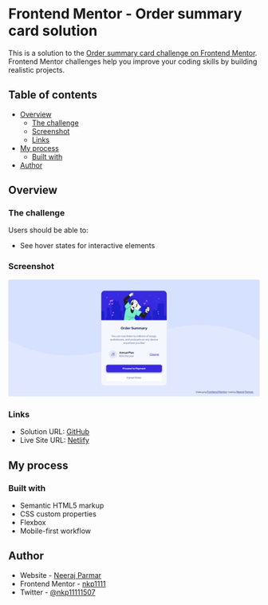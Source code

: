 # Frontend Mentor - Order summary card solution

This is a solution to the [Order summary card challenge on Frontend Mentor](https://www.frontendmentor.io/challenges/order-summary-component-QlPmajDUj). Frontend Mentor challenges help you improve your coding skills by building realistic projects.

## Table of contents

- [Overview](#overview)
  - [The challenge](#the-challenge)
  - [Screenshot](#screenshot)
  - [Links](#links)
- [My process](#my-process)
  - [Built with](#built-with)
- [Author](#author)

## Overview

### The challenge

Users should be able to:

- See hover states for interactive elements

### Screenshot

![image](./images/Screenshot%202022-11-04%20183109.png)

### Links

- Solution URL: [GitHub](https://github.com/nkp1111/frontend-mentor-challenges/tree/main/order-summary-component-main)
- Live Site URL: [Netlify](https://nkp1111-order-summary-component.netlify.app/)

## My process

### Built with

- Semantic HTML5 markup
- CSS custom properties
- Flexbox
- Mobile-first workflow

## Author

- Website - [Neeraj Parmar](https://www.your-site.com)
- Frontend Mentor - [nkp1111](https://www.frontendmentor.io/profile/nkp1111)
- Twitter - [@nkp11111507](https://twitter.com/home)
